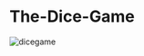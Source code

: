# The-Dice-Game
![dicegame](https://user-images.githubusercontent.com/101722048/183264855-954ec1a4-e08d-4830-93d9-d7e254403948.png)
